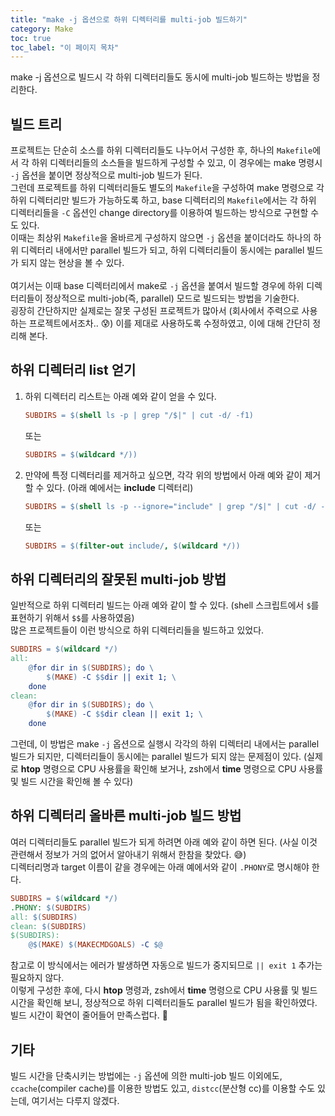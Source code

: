 ```yaml
---
title: "make -j 옵션으로 하위 디렉터리를 multi-job 빌드하기"
category: Make
toc: true
toc_label: "이 페이지 목차"
---
```


make -j 옵션으로 빌드시 각 하위 디렉터리들도 동시에 multi-job 빌드하는 방법을 정리한다.

## 빌드 트리
프로젝트는 단순히 소스를 하위 디렉터리들도 나누어서 구성한 후, 하나의 `Makefile`에서 각 하위 디렉터리들의 소스들을 빌드하게 구성할 수 있고, 이 경우에는 make 명령시 `-j` 옵션을 붙이면 정상적으로 multi-job 빌드가 된다.  
그런데 프로젝트를 하위 디렉터리들도 별도의 `Makefile`을 구성하여 make 명령으로 각 하위 디렉터리만 빌드가 가능하도록 하고, base 디렉터리의 `Makefile`에서는 각 하위 디렉터리들을 `-C` 옵션인 change directory를 이용하여 빌드하는 방식으로 구현할 수도 있다.  
이때는 최상위 `Makefile`을 올바르게 구성하지 않으면 `-j` 옵션을 붙이더라도 하나의 하위 디렉터리 내에서만 parallel 빌드가 되고, 하위 디렉터리들이 동시에는 parallel 빌드가 되지 않는 현상을 볼 수 있다.
<br>
<br>
여기서는 이때 base 디렉터리에서 make로 `-j` 옵션을 붙여서 빌드할 경우에 하위 디렉터리들이 정상적으로 multi-job(즉, parallel) 모드로 빌드되는 방법을 기술한다.  
굉장히 간단하지만 실제로는 잘못 구성된 프로젝트가 많아서 (회사에서 주력으로 사용하는 프로젝트에서조차.. 😰) 이를 제대로 사용하도록 수정하였고, 이에 대해 간단히 정리해 본다.

## 하위 디렉터리 list 얻기
1. 하위 디렉터리 리스트는 아래 예와 같이 얻을 수 있다.
   ```makefile
   SUBDIRS = $(shell ls -p | grep "/$|" | cut -d/ -f1)
   ```
   또는
   ```makefile
   SUBDIRS = $(wildcard */))
   ```
1. 만약에 특정 디렉터리를 제거하고 싶으면, 각각 위의 방법에서 아래 예와 같이 제거할 수 있다. (아래 예에서는 **include** 디렉터리)
   ```makefile
   SUBDIRS = $(shell ls -p --ignore="include" | grep "/$|" | cut -d/ -f1)
   ```
   또는
   ```makefile
   SUBDIRS = $(filter-out include/, $(wildcard */))
   ```

## 하위 디렉터리의 잘못된 multi-job 방법
일반적으로 하위 디렉터리 빌드는 아래 예와 같이 할 수 있다. (shell 스크립트에서 `$`를 표현하기 위해서 `$$`를 사용하였음)  
많은 프로젝트들이 이런 방식으로 하위 디렉터리들을 빌드하고 있었다.
```makefile
SUBDIRS = $(wildcard */)
all:
    @for dir in $(SUBDIRS); do \
        $(MAKE) -C $$dir || exit 1; \
    done
clean:
    @for dir in $(SUBDIRS); do \
        $(MAKE) -C $$dir clean || exit 1; \
    done
```
그런데, 이 방법은 make `-j` 옵션으로 실행시 각각의 하위 디렉터리 내에서는 parallel 빌드가 되지만, 디렉터리들이 동시에는 parallel 빌드가 되지 않는 문제점이 있다. (실제로 **htop** 명령으로 CPU 사용률을 확인해 보거나, zsh에서 **time** 명령으로 CPU 사용률 및 빌드 시간을 확인해 볼 수 있다)

## 하위 디렉터리 올바른 multi-job 빌드 방법
여러 디렉터리들도 parallel 빌드가 되게 하려면 아래 예와 같이 하면 된다. (사실 이것 관련해서 정보가 거의 없어서 알아내기 위해서 한참을 찾았다. 😅)  
디렉터리명과 target 이름이 같을 경우에는 아래 예에서와 같이 `.PHONY`로 명시해야 한다.
```makefile
SUBDIRS = $(wildcard */)
.PHONY: $(SUBDIRS)
all: $(SUBDIRS)
clean: $(SUBDIRS)
$(SUBDIRS):
    @$(MAKE) $(MAKECMDGOALS) -C $@
```
참고로 이 방식에서는 에러가 발생하면 자동으로 빌드가 중지되므로 `|| exit 1` 추가는 필요하지 않다.  
이렇게 구성한 후에, 다시 **htop** 명령과, zsh에서 **time** 명령으로 CPU 사용률 및 빌드 시간을 확인해 보니, 정상적으로 하위 디렉터리들도 parallel 빌드가 됨을 확인하였다. 빌드 시간이 확연이 줄어들어 만족스럽다.  🍺

## 기타
빌드 시간을 단축시키는 방법에는 `-j` 옵션에 의한 multi-job 빌드 이외에도, `ccache`(compiler cache)를 이용한 방법도 있고, `distcc`(분산형 cc)를 이용할 수도 있는데, 여기서는 다루지 않겠다.
